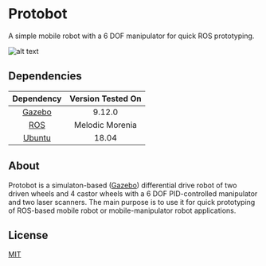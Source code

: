 # Protobot

A simple mobile robot with a 6 DOF manipulator for quick ROS prototyping.

![alt text](https://i.imgur.com/R3bGAM7.jpg "Gazebo Screenshot")

## Dependencies

|             Dependency            | Version Tested On |
|:---------------------------------:|:-----------------:|
| [Gazebo](http://gazebosim.org/)   | 9.12.0            |
| [ROS](https://www.ros.org/)       | Melodic Morenia   |
| [Ubuntu](https://www.ubuntu.com/) | 18.04             |

## About

Protobot is a simulaton-based ([Gazebo](http://gazebosim.org/)) differential
drive robot of two driven wheels and 4 castor wheels with a 6 DOF PID-controlled
manipulator and two laser scanners. The main purpose is to use it for quick
prototyping of ROS-based mobile robot or mobile-manipulator robot applications.

## License

[MIT](LICENSE)